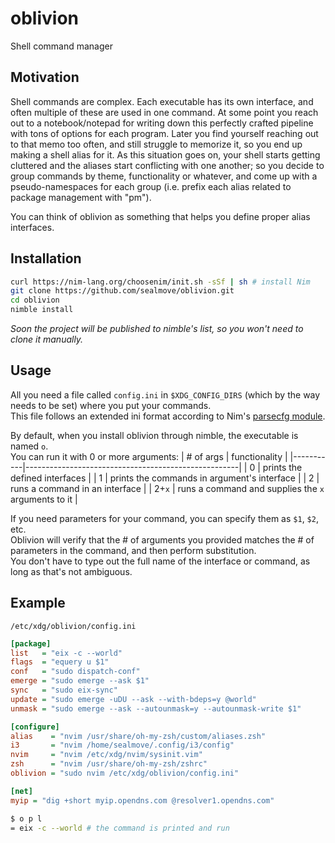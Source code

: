 # oblivion
Shell command manager

## Motivation
Shell commands are complex. Each executable has its own interface, and often multiple of these are used in one command. At some point you reach out to a notebook/notepad for writing down this perfectly crafted pipeline with tons of options for each program. Later you find yourself reaching out to that memo too often, and still struggle to memorize it, so you end up making a shell alias for it. As this situation goes on, your shell starts getting cluttered and the aliases start conflicting with one another; so you decide to group commands by theme, functionality or whatever, and come up with a pseudo-namespaces for each group (i.e. prefix each alias related to package management with "pm").

You can think of oblivion as something that helps you define proper alias interfaces.

## Installation
``` bash
curl https://nim-lang.org/choosenim/init.sh -sSf | sh # install Nim
git clone https://github.com/sealmove/oblivion.git
cd oblivion
nimble install
```

_Soon the project will be published to nimble's list, so you won't need to clone it manually._

## Usage
All you need a file called `config.ini` in `$XDG_CONFIG_DIRS` (which by the way needs to be set) where you put your commands.  
This file follows an extended ini format according to Nim's [parsecfg module](https://nim-lang.org/docs/parsecfg.html).

By default, when you install oblivion through nimble, the executable is named `o`.  
You can run it with 0 or more arguments:
| # of args | functionality |
|-----------|-----------------------------------------------------|
| 0         | prints the defined interfaces                       |
| 1         | prints the commands in argument's interface         |
| 2         | runs a command in an interface                      |
| 2+`x`     | runs a command and supplies the `x` arguments to it |

If you need parameters for your command, you can specify them as `$1`, `$2`, etc.  
Oblivion will verify that the # of arguments you provided matches the # of parameters in the command, and then perform substitution.  
You don't have to type out the full name of the interface or command, as long as that's not ambiguous.

## Example

`/etc/xdg/oblivion/config.ini`
``` ini
[package]
list   = "eix -c --world"
flags  = "equery u $1"
conf   = "sudo dispatch-conf"
emerge = "sudo emerge --ask $1"
sync   = "sudo eix-sync"
update = "sudo emerge -uDU --ask --with-bdeps=y @world"
unmask = "sudo emerge --ask --autounmask=y --autounmask-write $1"

[configure]
alias    = "nvim /usr/share/oh-my-zsh/custom/aliases.zsh"
i3       = "nvim /home/sealmove/.config/i3/config"
nvim     = "nvim /etc/xdg/nvim/sysinit.vim"
zsh      = "nvim /usr/share/oh-my-zsh/zshrc"
oblivion = "sudo nvim /etc/xdg/oblivion/config.ini"

[net]
myip = "dig +short myip.opendns.com @resolver1.opendns.com"
```

``` bash
$ o p l
= eix -c --world # the command is printed and run
```

